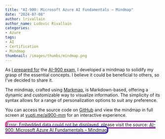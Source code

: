 ```yaml
---
title: "AI-900: Microsoft Azure AI Fundamentals – Mindmap"
date: "2024-07-08"
author: lrivallain
author_name: Ludovic Rivallain
categories:
- Azure
tags:
- AI
- Certification
- Mindmap
thumbnail: /images/thumbs/mindmap.png
---
```


As [I prepared for](https://learn.microsoft.com/api/credentials/share/en-us/lrivallain/523BBA671361423C?sharingId=35D5A001D221F55E) the [AI-900 exam](https://learn.microsoft.com/en-us/training/courses/ai-900t00), I developed a mindmap to solidify my grasp of the essential concepts. I believe it could be beneficial to others, so I've decided to share it.

The mindmap, crafted using [Markmap](https://markmap.js.org/), is Markdown-based, offering a dynamic and customizable way to visualize information. The simplicity of its syntax allows for a range of personalization options to suit any preference.

You can access the source code on [GitHub](https://github.com/lrivallain/ai-900-mindmap) and view the mindmap in full screen at [vupti.me/ai900-mm](https://vupti.me/ai900-mm) for an interactive experience.

<!--
<iframe width="100%" height="2400" src="https://ludovic.rivallain.fr/ai-900-mindmap/"
        title="AI-900: Microsoft Azure AI Fundamentals – Mindmap"
        style="background: linear-gradient(white, white) padding-box,
                           linear-gradient(105deg, rgb(255 46 144) 0%, rgb(61 35 185) 100%) border-box;
               border: 4px solid transparent;
               border-radius: 10px;" 
        allowfullscreen >
</iframe>
-->

<object data="https://ludovic.rivallain.fr/ai-900-mindmap/" width="100%" height="2400"
    title="AI-900: Microsoft Azure AI Fundamentals – Mindmap"
    style="background: linear-gradient(white, white) padding-box,
                           linear-gradient(105deg, rgb(255 46 144) 0%, rgb(61 35 185) 100%) border-box;
               border: 4px solid transparent;
               border-radius: 10px;">
    Error: Embedded data could not be displayed, please visit the source: <a href="https://ludovic.rivallain.fr/ai-900-mindmap/">AI-900: Microsoft Azure AI Fundamentals – Mindmap</a>
</object>
